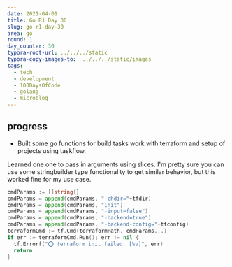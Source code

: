 ```yaml
---
date: 2021-04-01
title: Go R1 Day 30
slug: go-r1-day-30
area: go
round: 1
day_counter: 30
typora-root-url: ../../../static
typora-copy-images-to:  ../../../static/images
tags:
  - tech
  - development
  - 100DaysOfCode
  - golang
  - microblog
---
```


## progress

- Built some go functions for build tasks work with terraform and setup of projects using taskflow.

Learned one one to pass in arguments using slices.
I'm pretty sure you can use some stringbuilder type functionality to get similar behavior, but this worked fine for my use case.

```go
cmdParams := []string{}
cmdParams = append(cmdParams, "-chdir="+tfdir)
cmdParams = append(cmdParams, "init")
cmdParams = append(cmdParams, "-input=false")
cmdParams = append(cmdParams, "-backend=true")
cmdParams = append(cmdParams, "-backend-config="+tfconfig)
terraformCmd := tf.Cmd(terraformPath, cmdParams...)
if err := terraformCmd.Run(); err != nil {
  tf.Errorf("⭕ terraform init failed: [%v]", err)
  return
}
```
